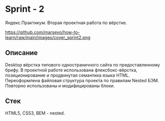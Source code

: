 # Sprint - 2
Яндекс.Практикум. Вторая проектная работа по вёрстке.

https://github.com/marsevo/how-to-learn/raw/main/images/cover_sprint2.png

## Описание
Desktop вёрстка типового одностраничного сайта по предоставленному брифу. В проектной работе использована флексбокс-вёрстка, позиционирование и продвинутая семантика языка HTML. Переоформлена файловая структура проекта по правилам Nested БЭМ. Повторно использованы и модифицированы блоки. 

## Стек
HTML5, CSS3, BEM - nested.
